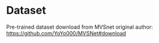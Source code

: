 # Dataset

Pre-trained dataset download from MVSnet original author: https://github.com/YoYo000/MVSNet#download

